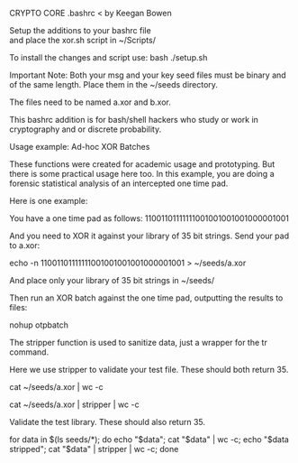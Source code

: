 CRYPTO CORE .bashrc < by Keegan Bowen 

  Setup the additions to your bashrc file     
  and place the xor.sh script in ~/Scripts/   

To install the changes and script use:
bash ./setup.sh

Important Note:
Both your msg and your key seed files must
be binary and of the same length.
Place them in the ~/seeds directory.

The files need to be named a.xor and b.xor.

This bashrc addition is for bash/shell hackers 
who study or work in cryptography and or discrete probability.

Usage example: Ad-hoc XOR Batches

These functions were created for academic usage and prototyping. But there is
some practical usage here too. In this example, you are doing a forensic
statistical analysis of an intercepted one time pad. 

Here is one example:

You have a one time pad as follows:
11001101111111001001001001000001001

And you need to XOR it against your library of 35 bit strings.
Send your pad to a.xor:

echo -n 11001101111111001001001001000001001 > ~/seeds/a.xor

And place only your library of 35 bit strings in ~/seeds/

Then run an XOR batch against the one time pad, outputting the results to files:

nohup otpbatch

The stripper function is used to sanitize data, just a wrapper for the tr command.

Here we use stripper to validate your test file. These should both return 35.

cat ~/seeds/a.xor | wc -c

cat ~/seeds/a.xor | stripper | wc -c

Validate the test library. These should also return 35.

for data in $(ls seeds/*); do
     echo "$data";
     cat "$data" | wc -c;
     echo "$data stripped";
     cat "$data" | stripper | wc -c;
done
